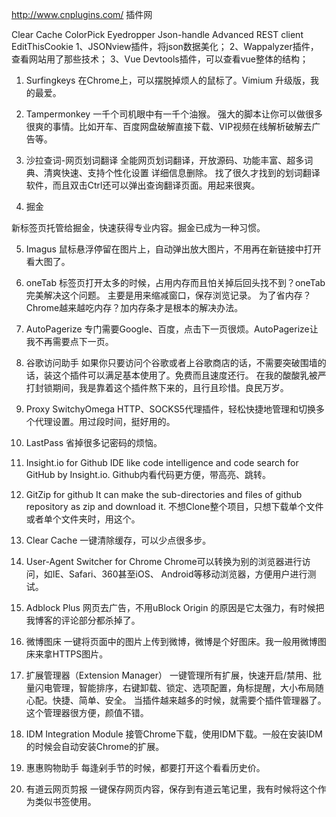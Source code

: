 http://www.cnplugins.com/ 插件网

Clear Cache
ColorPick Eyedropper
Json-handle
Advanced REST client
EditThisCookie
1、JSONview插件，将json数据美化；
2、Wappalyzer插件，查看网站用了那些技术；
3、Vue Devtools插件，可以查看vue整体的结构；

1. Surfingkeys
在Chrome上，可以摆脱掉烦人的鼠标了。Vimium 升级版，我的最爱。


2. Tampermonkey
一千个司机眼中有一千个油猴。
强大的脚本让你可以做很多很爽的事情。比如开车、百度网盘破解直接下载、VIP视频在线解析破解去广告等。


3. 沙拉查词-网页划词翻译
全能网页划词翻译，开放源码、功能丰富、超多词典、清爽快速、支持个性化设置
详细信息删除。
找了很久才找到的划词翻译软件，而且双击Ctrl还可以弹出查询翻译页面。用起来很爽。

4. 掘金

新标签页托管给掘金，快速获得专业内容。掘金已成为一种习惯。

5. Imagus
鼠标悬浮停留在图片上，自动弹出放大图片，不用再在新链接中打开看大图了。


6. oneTab
标签页打开太多的时候，占用内存而且怕关掉后回头找不到？oneTab完美解决这个问题。
主要是用来缩减窗口，保存浏览记录。
为了省内存？Chrome越来越吃内存？加内存条才是根本的解决办法。


7. AutoPagerize
专门需要Google、百度，点击下一页很烦。AutoPagerize让我不再需要点下一页。


8. 谷歌访问助手
如果你只要访问个谷歌或者上谷歌商店的话，不需要突破围墙的话，装这个插件可以满足基本使用了。免费而且速度还行。
在我的酸酸乳被严打封锁期间，我是靠着这个插件熬下来的，且行且珍惜。良民万岁。


9. Proxy SwitchyOmega
HTTP、SOCKS5代理插件，轻松快捷地管理和切换多个代理设置。用过段时间，挺好用的。


10. LastPass
省掉很多记密码的烦恼。


11. Insight.io for Github
IDE like code intelligence and code search for GitHub by Insight.io.
Github内看代码更方便，带高亮、跳转。


12. GitZip for github
It can make the sub-directories and files of github repository as zip and download it.
不想Clone整个项目，只想下载单个文件或者单个文件夹时，用这个。


13. Clear Cache
一键清除缓存，可以少点很多步。


14. User-Agent Switcher for Chrome
Chrome可以转换为别的浏览器进行访问，如IE、Safari、360甚至iOS、 Android等移动浏览器，方便用户进行测试。


15. Adblock Plus
网页去广告，不用uBlock Origin 的原因是它太强力，有时候把我博客的评论部分都杀掉了。


16. 微博图床
一键将页面中的图片上传到微博，微博是个好图床。我一般用微博图床来拿HTTPS图片。


17. 扩展管理器（Extension Manager）
一键管理所有扩展，快速开启/禁用、批量闪电管理，智能排序，右键卸载、锁定、选项配置，角标提醒，大小布局随心配。快捷、简单、安全。
当插件越来越多的时候，就需要个插件管理器了。这个管理器很方便，颜值不错。


18. IDM Integration Module
接管Chrome下载，使用IDM下载。一般在安装IDM的时候会自动安装Chrome的扩展。


19. 惠惠购物助手
每逢剁手节的时候，都要打开这个看看历史价。


20. 有道云网页剪报
一键保存网页内容，保存到有道云笔记里，我有时候将这个作为类似书签使用。
